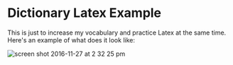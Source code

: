 # Dictionary Latex Example

This is just to increase my vocabulary and practice Latex at the same time. Here's an example of what does it look like:

![screen shot 2016-11-27 at 2 32 25 pm](https://cloud.githubusercontent.com/assets/4439027/20651700/77914cb8-b4af-11e6-98d3-d7091776f673.png)


